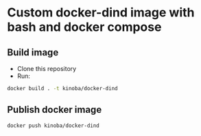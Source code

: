 # Custom docker-dind image with bash and docker compose

## Build image

- Clone this repository
- Run:

```bash
docker build . -t kinoba/docker-dind
```

## Publish docker image

```bash
docker push kinoba/docker-dind
```